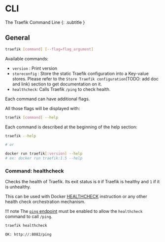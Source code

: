 # CLI

The Traefik Command Line
{: .subtitle }

## General

```bash
traefik [command] [--flag=flag_argument]
```

Available commands: 

- `version` : Print version
- `storeconfig` : Store the static Traefik configuration into a Key-value stores. Please refer to the `Store Traefik configuration`(TODO: add doc and link) section to get documentation on it.
- `healthcheck`: Calls Traefik `/ping` to check health.

Each command can have additional flags.

All those flags will be displayed with:

```bash
traefik [command] --help
```

Each command is described at the beginning of the help section:

```bash
traefik --help

# or

docker run traefik[:version] --help
# ex: docker run traefik:1.5 --help
```

### Command: healthcheck

Checks the health of Traefik.
Its exit status is `0` if Traefik is healthy and `1` if it is unhealthy.

This can be used with Docker [HEALTHCHECK](https://docs.docker.com/engine/reference/builder/#healthcheck) instruction or any other health check orchestration mechanism.

!!! note
    The [`ping` endpoint](../ping/) must be enabled to allow the `healthcheck` command to call `/ping`.

```bash
traefik healthcheck
```

```bash
OK: http://:8082/ping
```
